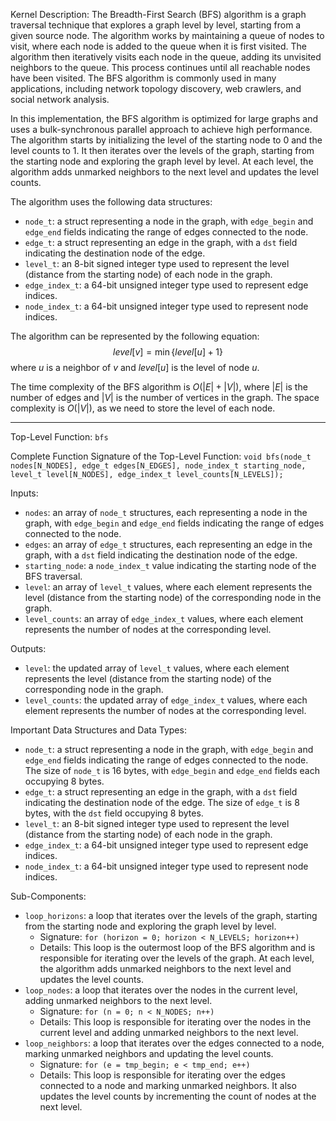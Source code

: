 Kernel Description:
The Breadth-First Search (BFS) algorithm is a graph traversal technique that explores a graph level by level, starting from a given source node. The algorithm works by maintaining a queue of nodes to visit, where each node is added to the queue when it is first visited. The algorithm then iteratively visits each node in the queue, adding its unvisited neighbors to the queue. This process continues until all reachable nodes have been visited. The BFS algorithm is commonly used in many applications, including network topology discovery, web crawlers, and social network analysis.

In this implementation, the BFS algorithm is optimized for large graphs and uses a bulk-synchronous parallel approach to achieve high performance. The algorithm starts by initializing the level of the starting node to 0 and the level counts to 1. It then iterates over the levels of the graph, starting from the starting node and exploring the graph level by level. At each level, the algorithm adds unmarked neighbors to the next level and updates the level counts.

The algorithm uses the following data structures:
- `node_t`: a struct representing a node in the graph, with `edge_begin` and `edge_end` fields indicating the range of edges connected to the node.
- `edge_t`: a struct representing an edge in the graph, with a `dst` field indicating the destination node of the edge.
- `level_t`: an 8-bit signed integer type used to represent the level (distance from the starting node) of each node in the graph.
- `edge_index_t`: a 64-bit unsigned integer type used to represent edge indices.
- `node_index_t`: a 64-bit unsigned integer type used to represent node indices.

The algorithm can be represented by the following equation:
$$
level[v] = \min\{level[u] + 1\}
$$
where $u$ is a neighbor of $v$ and $level[u]$ is the level of node $u$.

The time complexity of the BFS algorithm is $O(|E| + |V|)$, where $|E|$ is the number of edges and $|V|$ is the number of vertices in the graph. The space complexity is $O(|V|)$, as we need to store the level of each node.

---

Top-Level Function: `bfs`

Complete Function Signature of the Top-Level Function:
`void bfs(node_t nodes[N_NODES], edge_t edges[N_EDGES], node_index_t starting_node, level_t level[N_NODES], edge_index_t level_counts[N_LEVELS]);`

Inputs:
- `nodes`: an array of `node_t` structures, each representing a node in the graph, with `edge_begin` and `edge_end` fields indicating the range of edges connected to the node.
- `edges`: an array of `edge_t` structures, each representing an edge in the graph, with a `dst` field indicating the destination node of the edge.
- `starting_node`: a `node_index_t` value indicating the starting node of the BFS traversal.
- `level`: an array of `level_t` values, where each element represents the level (distance from the starting node) of the corresponding node in the graph.
- `level_counts`: an array of `edge_index_t` values, where each element represents the number of nodes at the corresponding level.

Outputs:
- `level`: the updated array of `level_t` values, where each element represents the level (distance from the starting node) of the corresponding node in the graph.
- `level_counts`: the updated array of `edge_index_t` values, where each element represents the number of nodes at the corresponding level.

Important Data Structures and Data Types:
- `node_t`: a struct representing a node in the graph, with `edge_begin` and `edge_end` fields indicating the range of edges connected to the node. The size of `node_t` is 16 bytes, with `edge_begin` and `edge_end` fields each occupying 8 bytes.
- `edge_t`: a struct representing an edge in the graph, with a `dst` field indicating the destination node of the edge. The size of `edge_t` is 8 bytes, with the `dst` field occupying 8 bytes.
- `level_t`: an 8-bit signed integer type used to represent the level (distance from the starting node) of each node in the graph.
- `edge_index_t`: a 64-bit unsigned integer type used to represent edge indices.
- `node_index_t`: a 64-bit unsigned integer type used to represent node indices.

Sub-Components:
- `loop_horizons`: a loop that iterates over the levels of the graph, starting from the starting node and exploring the graph level by level.
    - Signature: `for (horizon = 0; horizon < N_LEVELS; horizon++)`
    - Details: This loop is the outermost loop of the BFS algorithm and is responsible for iterating over the levels of the graph. At each level, the algorithm adds unmarked neighbors to the next level and updates the level counts.
- `loop_nodes`: a loop that iterates over the nodes in the current level, adding unmarked neighbors to the next level.
    - Signature: `for (n = 0; n < N_NODES; n++)`
    - Details: This loop is responsible for iterating over the nodes in the current level and adding unmarked neighbors to the next level.
- `loop_neighbors`: a loop that iterates over the edges connected to a node, marking unmarked neighbors and updating the level counts.
    - Signature: `for (e = tmp_begin; e < tmp_end; e++)`
    - Details: This loop is responsible for iterating over the edges connected to a node and marking unmarked neighbors. It also updates the level counts by incrementing the count of nodes at the next level.